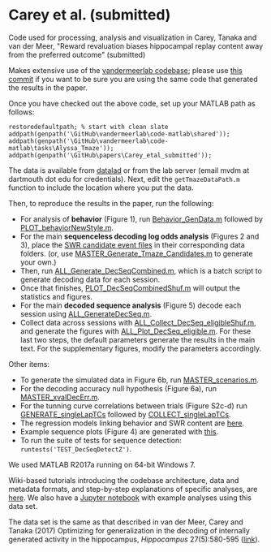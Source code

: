 # Carey et al. (submitted)

Code used for processing, analysis and visualization in Carey, Tanaka
and van der Meer, "Reward revaluation biases hippocampal replay
content away from the preferred outcome" (submitted)

Makes extensive use of the
[vandermeerlab codebase](https://github.com/vandermeerlab/vandermeerlab);
please use
[this commit](https://github.com/vandermeerlab/vandermeerlab/commit/ad0bbd4d01726a436b36671c0a8b2db81476e946)
if you want to be sure you are using the same code that generated the
results in the paper.

Once you have checked out the above code, set up your MATLAB path as follows:

```
restoredefaultpath; % start with clean slate
addpath(genpath('\GitHub\vandermeerlab\code-matlab\shared'));
addpath(genpath('\GitHub\vandermeerlab\code-matlab\tasks\Alyssa_Tmaze'));
addpath(genpath('\GitHub\papers\Carey_etal_submitted'));
```

The data is available from [datalad](http://datasets.datalad.org/?dir=/workshops/mind-2017/MotivationalT) or
from the lab server (email mvdm at dartmouth dot edu for credentials). Next, edit the 
`getTmazeDataPath.m` function to include the location where you put the data. 

Then, to reproduce the results in the paper, run the following:

- For analysis of **behavior** (Figure 1), run [Behavior_GenData.m](https://github.com/vandermeerlab/papers/blob/master/Carey_etal_submitted/behavior/Behavior_GenData.m)
  followed by [PLOT_behaviorNewStyle.m](https://github.com/vandermeerlab/papers/blob/master/Carey_etal_submitted/behavior/PLOT_behaviorNewStyle.m).
- For the main **sequenceless decoding log odds analysis** (Figures 2 and 3), place the [SWR candidate event files](https://github.com/vandermeerlab/papers/tree/master/Carey_etal_submitted/SWRcandidates) in their corresponding data folders.
  (or, use [MASTER_Generate_Tmaze_Candidates.m](https://github.com/vandermeerlab/vandermeerlab/blob/master/code-matlab/tasks/Alyssa_Tmaze/MASTER_Generate_Tmaze_Candidates.m) to generate your own.)
- Then, run [ALL_Generate_DecSeqCombined.m](https://github.com/vandermeerlab/papers/blob/master/Carey_etal_submitted/decoding_noSeq/ALL_Generate_DecSeqCombined.m), which is a batch script to generate decoding data for each session.
- Once that finishes, [PLOT_DecSeqCombinedShuf.m](https://github.com/vandermeerlab/papers/blob/master/Carey_etal_submitted/decoding_noSeq/PLOT_DecSeqCombinedShuf.m) will output the statistics and figures.
- For the main **decoded sequence analysis** (Figure 5) decode each session using [ALL_GenerateDecSeq.m](https://github.com/vandermeerlab/vandermeerlab/blob/master/code-matlab/tasks/Alyssa_Tmaze/decoding/ALL_Generate_DecSeq.m).
- Collect data across sessions with [ALL_Collect_DecSeq_eligibleShuf.m](https://github.com/vandermeerlab/papers/blob/master/Carey_etal_submitted/decoding_Seq/ALL_Collect_DecSeq_eligibleShuf.m), and
  generate the figures with [ALL_Plot_DecSeq_eligible.m](https://github.com/vandermeerlab/papers/blob/master/Carey_etal_submitted/decoding_Seq/ALL_Plot_DecSeq_eligible.m). For these last two
  steps, the default parameters generate the results in the main text. For the supplementary figures, modify the parameters accordingly.

Other items:

- To generate the simulated data in Figure 6b, run
  [MASTER_scenarios.m](https://github.com/vandermeerlab/papers/blob/master/Carey_etal_submitted/simulations/MASTER_scenarios.m).
- For the decoding accuracy null hypothesis (Figure 6a), run
  [MASTER_xvalDecErr.m](https://github.com/vandermeerlab/papers/blob/master/Carey_etal_submitted/nullHypothesis/MASTER_xvalDecErr.m).
- For the tunning curve correlations between trials (Figure S2c-d) run [GENERATE_singleLapTCs](https://github.com/vandermeerlab/papers/blob/master/Carey_etal_submitted/TCcorrelations/GENERATE_singleLapTCs.m) followed by [COLLECT_singleLapTCs](https://github.com/vandermeerlab/papers/blob/master/Carey_etal_submitted/TCcorrelations/COLLECT_singleLapTCs.m).
- The regression models linking behavior and SWR content are [here](https://github.com/vandermeerlab/papers/blob/master/Carey_etal_submitted/regression/).
- Example sequence plots (Figure 4) are generated with [this](https://github.com/vandermeerlab/papers/blob/master/Carey_etal_submitted/examples/GenerateExample.m).
- To run the suite of tests for sequence detection: `runtests('TEST_DecSeqDetectZ')`.

We used MATLAB R2017a running on 64-bit Windows 7.

Wiki-based tutorials introducing the codebase architecture, data and
metadata formats, and step-by-step explanations of specific analyses,
are
[here](http://discovery.dartmouth.edu/~mvdm/wiki/doku.php?id=analysis:nsb2018). We
also have a [Jupyter notebook](http://nbviewer.jupyter.org/github/summer-mind/mind_2017/blob/master/Tutorials/SpikeDecoding/spike_decoding_matlab.ipynb) with example analyses using this data set.

The data set is the same as that described in van der Meer, Carey and
Tanaka (2017) Optimizing for generalization in the decoding of
internally generated activity in the hippocampus, _Hippocampus_
27(5):580-595
([link](http://onlinelibrary.wiley.com/doi/10.1002/hipo.22714/full)).
